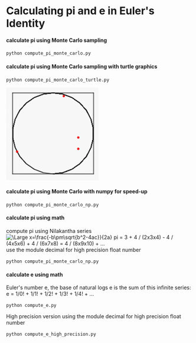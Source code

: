# Calculating pi and e in Euler's Identity

#### calculate pi using Monte Carlo sampling
```
python compute_pi_monte_carlo.py
```
#### calculate pi using Monte Carlo sampling with turtle graphics
```
python compute_pi_monte_carlo_turtle.py
```
<img src="mc_pi.gif" width="250">

#### calculate pi using Monte Carlo with numpy for speed-up
```
python compute_pi_monte_carlo_np.py
```
#### calculate pi using math

compute pi using Nilakantha series  
<img src="https://latex.codecogs.com/svg.latex?\Large&space;\pi = 3 + \frac{4}{2*3*4}" title="\Large x=\frac{-b\pm\sqrt{b^2-4ac}}{2a}" />
pi = 3 + 4 / (2x3x4) - 4 / (4x5x6) + 4 / (6x7x8) = 4 / (8x9x10) + ...  
use the module decimal for high precision float number  

```
python compute_pi_monte_carlo_np.py
```
#### calculate e using math
Euler's number e, the base of natural logs
e is the sum of this infinite series:
e = 1/0! + 1/1! + 1/2! + 1/3! + 1/4! + ...
```
python compute_e.py
```
High precision version using the module decimal for high precision float number 
```
python compute_e_high_precision.py
```
